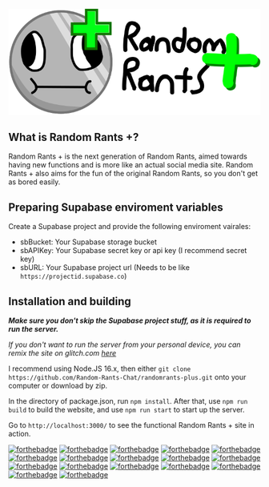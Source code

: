 ![Random Rants + Logo](./wpstatic/images/randomrants-plus.svg)

## What is Random Rants +?

Random Rants + is the next generation of Random Rants,
aimed towards having new functions and is more like an actual social media site.
Random Rants + also aims for the fun of the original Random Rants, so you don't get
as bored easily.

## Preparing Supabase enviroment variables

Create a Supabase project and provide the following enviroment vairales:

- sbBucket: Your Supabase storage bucket
- sbAPIKey: Your Supabase secret key or api key (I recommend secret key)
- sbURL: Your Supabase project url (Needs to be like `https://projectid.supabase.co`)

## Installation and building

**_Make sure you don't skip the Supabase project stuff, as it is required to run the server._**

_If you don't want to run the server from your personal device, you can remix the site on glitch.com [here](https://glitch.com/edit/#!/randomrants-plus)_

I recommend using Node.JS 16.x, then either `git clone https://github.com/Random-Rants-Chat/randomrants-plus.git` onto your computer or download by zip.

In the directory of package.json, run `npm install`. After that, use `npm run build` to build the website, and use `npm run start` to start up the server.

Go to `http://localhost:3000/` to see the functional Random Rants + site in action.

[![forthebadge](https://forthebadge.com/images/featured/featured-uses-html.svg)](https://forthebadge.com)
[![forthebadge](https://forthebadge.com/images/featured/featured-uses-badges.svg)](https://forthebadge.com)
[![forthebadge](https://forthebadge.com/images/badges/built-by-developers.svg)](https://forthebadge.com)
[![forthebadge](https://forthebadge.com/images/badges/contains-tasty-spaghetti-code.svg)](https://forthebadge.com)
[![forthebadge](https://forthebadge.com/images/badges/contains-breadcrumbs.svg)](https://forthebadge.com)
[![forthebadge](https://forthebadge.com/images/badges/ctrl-c-ctrl-v.svg)](https://forthebadge.com)
[![forthebadge](https://forthebadge.com/images/badges/designed-in-ms-paint.svg)](https://forthebadge.com)
[![forthebadge](https://forthebadge.com/images/badges/not-a-bug-a-feature.svg)](https://forthebadge.com)
[![forthebadge](https://forthebadge.com/images/badges/works-on-my-machine.svg)](https://forthebadge.com)
[![forthebadge](https://forthebadge.com/images/badges/you-didnt-ask-for-this.svg)](https://forthebadge.com)
[![forthebadge](https://forthebadge.com/images/badges/0-percent-optimized.svg)](https://forthebadge.com)
[![forthebadge](https://forthebadge.com/images/badges/60-percent-of-the-time-works-every-time.svg)](https://forthebadge.com)
[![forthebadge](https://forthebadge.com/images/badges/powered-by-pull-requests.svg)](https://forthebadge.com)
[![forthebadge](https://forthebadge.com/images/badges/powered-by-jeffs-keyboard.svg)](https://forthebadge.com)
[![forthebadge](https://forthebadge.com/images/badges/powered-by-electricity.svg)](https://forthebadge.com)
[![forthebadge](https://forthebadge.com/images/badges/powered-by-coders-sweat.svg)](https://forthebadge.com)
[![forthebadge](https://forthebadge.com/images/badges/uses-brains.svg)](https://forthebadge.com)
